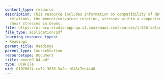 ```yaml
---
content_type: resource
description: This resource includes information on compatibility of deformation, constitutive
  relations, the moment/curvature relation, stresses within a composite beam, and
  shear stresses in beams.
file: https://ol-ocw-studio-app-qa.s3.amazonaws.com/courses/1-050-solid-mechanics-fall-2004/8f0200f4ca3236383a2ef048c7ec4c40_emech9_04.pdf
file_type: application/pdf
learning_resource_types:
- Readings
parent_title: Readings
parent_type: CourseSection
resourcetype: Document
title: emech9_04.pdf
type: OCWFile
uid: 8f0200f4-ca32-3638-3a2e-f048c7ec4c40
---
```


